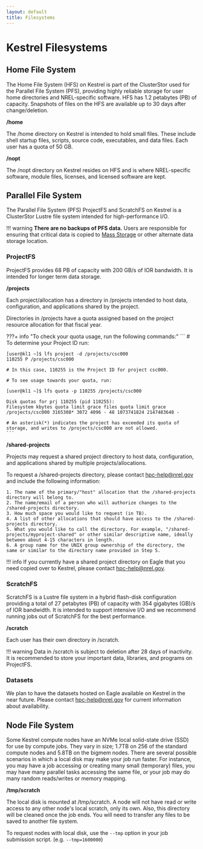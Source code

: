 ```yaml
---
layout: default
title: Filesystems
---
```

# Kestrel Filesystems


## Home File System

The Home File System (HFS) on Kestrel is part of the ClusterStor used for the Parallel File System (PFS), providing highly reliable storage for user home directories and NREL-specific software. HFS has 1.2 petabytes (PB) of capacity. Snapshots of files on the HFS are available up to 30 days after change/deletion. 

**/home**

The /home directory on Kestrel is intended to hold small files. These include shell startup files, scripts, source code, executables, and data files. Each user has a quota of 50 GB.

**/nopt**

The /nopt directory on Kestrel resides on HFS and is where NREL-specific software, module files, licenses, and licensed software are kept.

## Parallel File System

The Parallel File System (PFS) ProjectFS and ScratchFS on Kestrel is a ClusterStor Lustre file system intended for high-performance I/O. 

!!! warning 
    **There are no backups of PFS data.**  Users are responsible for ensuring that critical data is copied to [Mass Storage](../../Managing_Data/mss.md) or other alternate data storage location.

### ProjectFS

ProjectFS provides 68 PB of capacity with 200 GB/s of IOR bandwidth. It is intended for longer term data storage.

**/projects**

Each project/allocation has a directory in /projects intended to host data, configuration, and applications shared by the project.

Directories in /projects have a quota assigned based on the project resource allocation for that fiscal year. 

???+ info "To check your quota usage, run the following commands:"
    ```
    # To determine your Project ID run:

    [user@kl1 ~]$ lfs project -d /projects/csc000
    110255 P /projects/csc000

    # In this case, 110255 is the Project ID for project csc000.

    # To see usage towards your quota, run:

    [user@kl1 ~]$ lfs quota -p 110255 /projects/csc000

    Disk quotas for prj 110255 (pid 110255):
    Filesystem kbytes quota limit grace files quota limit grace /projects/csc000 3165308* 3072 4096 - 48 1073741824 2147483648 -

    # An asterisk(*) indicates the project has exceeded its quota of storage, and writes to /projects/csc000 are not allowed.
    ```

**/shared-projects**

Projects may request a shared project directory to host data, configuration, and applications shared by multiple projects/allocations. 

To request a /shared-projects directory, please contact [hpc-help@nrel.gov](mailto:HPC-Help@nrel.gov) and include the following information:
```
1. The name of the primary/"host" allocation that the /shared-projects directory will belong to. 
2. The name/email of a person who will authorize changes to the /shared-projects directory. 
3. How much space you would like to request (in TB). 
4. A list of other allocations that should have access to the /shared-projects directory. 
5. What you would like to call the directory. For example, "/shared-projects/myproject-shared" or other similar descriptive name, ideally between about 4-15 characters in length. 
6. A group name for the UNIX group ownership of the directory, the same or similar to the directory name provided in Step 5. 
```
!!! info
    If you currently have a shared project directory on Eagle that you need copied over to Kestrel, please contact [hpc-help@nrel.gov](mailto:HPC-Help@nrel.gov). 

### ScratchFS

ScratchFS is a Lustre file system in a hybrid flash-disk configuration providing a total of 27 petabytes (PB) of capacity with 354 gigabytes (GB)/s of IOR bandwidth. It is intended to support intensive I/O and we recommend running jobs out of ScratchFS for the best performance. 

**/scratch**

Each user has their own directory in /scratch. 

!!! warning 
    Data in /scratch is subject to deletion after 28 days of inactivity. It is recommended to store your important data, libraries, and programs on ProjectFS. 

### Datasets

We plan to have the datasets hosted on Eagle available on Kestrel in the near future. Please contact [hpc-help@nrel.gov](mailto:HPC-Help@nrel.gov) for current information about availability. 


## Node File System

Some Kestrel compute nodes have an NVMe local solid-state drive (SSD) for use by compute jobs. They vary in size; 1.7TB on 256 of the standard compute nodes and 5.8TB on the bigmem nodes. There are several possible scenarios in which a local disk may make your job run faster. For instance, you may have a job accessing or creating many small (temporary) files, you may have many parallel tasks accessing the same file, or your job may do many random reads/writes or memory mapping.

**/tmp/scratch**

The local disk is mounted at /tmp/scratch. A node will not have read or write access to any other node's local scratch, only its own. Also, this directory will be cleaned once the job ends. You will need to transfer any files to be saved to another file system. 

<!-- TODO: add link to resource request descriptions once available (For more information about requesting this feature, please see Resource Request Descriptions on the [Eagle Batch Jobs](./Running/batch_jobs.md) page.) -->
To request nodes with local disk, use the `--tmp` option in your job submission script. (e.g. `--tmp=1600000`)



